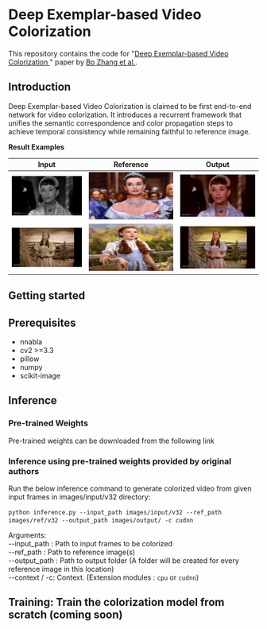 # Deep Exemplar-based Video Colorization 

This repository contains the code for "[Deep Exemplar-based Video Colorization ](https://arxiv.org/abs/1906.09909)" 
paper by [Bo Zhang et al.](https://github.com/zhangmozhe/Deep-Exemplar-based-Video-Colorization).

## Introduction
Deep Exemplar-based Video Colorization is claimed to be first end-to-end network for video colorization. It introduces a recurrent framework that unifies the semantic correspondence and color propagation steps to achieve temporal consistency while remaining faithful to reference image.

__Result Examples__

| Input               | Reference                  | Output |
| :--------------------: | :---------------------: | :---------------------: |
|![](images/examples/mov1.gif) | ![](images/examples/ref1.jpg) | ![](images/examples/out1.gif) | 
|![](images/examples/mov2.gif) | ![](images/examples/ref2.jpg) | ![](images/examples/out2.gif) |



## Getting started

## Prerequisites
* nnabla 
* cv2 >=3.3
* pillow
* numpy
* scikit-image

## Inference

### Pre-trained Weights
Pre-trained weights can be downloaded from the following link 
### Inference using pre-trained weights provided by original authors
Run the below inference command to generate colorized video from given input frames in images/input/v32 directory:

```
python inference.py --input_path images/input/v32 --ref_path images/ref/v32 --output_path images/output/ -c cudnn 
```
Arguments:  
--input_path :  Path to input frames to be colorized  
--ref_path :  Path to reference image(s)  
--output_path :  Path to output folder (A folder will be created for every reference image in this location)  
--context / -c:  Context. (Extension modules : `cpu` or `cudnn`)  

## Training: Train the colorization model from scratch (**coming soon**)
